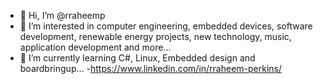 - 👋 Hi, I’m @rraheemp
- 👀 I’m interested in computer engineering, embedded devices, software development, renewable energy projects, new technology, music, application development and more...
- 🌱 I’m currently learning C#, Linux, Embedded design and boardbringup...
-https://www.linkedin.com/in/rraheem-perkins/

<!---
rraheemp/rraheemp is a ✨ special ✨ repository because its `README.md` (this file) appears on your GitHub profile.
You can click the Preview link to take a look at your changes.
--->
